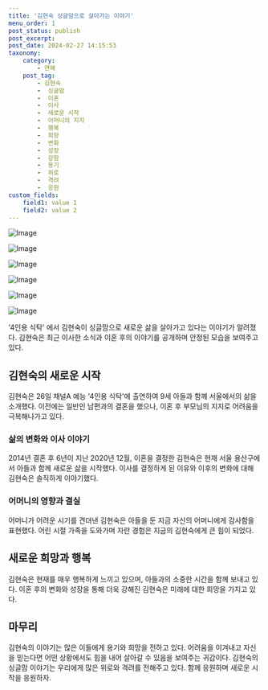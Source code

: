 ```yaml
---
title: '김현숙 싱글맘으로 살아가는 이야기'
menu_order: 1
post_status: publish
post_excerpt: 
post_date: 2024-02-27 14:15:53
taxonomy:
    category:
        - 연예
    post_tag:
        - 김현숙
        -  싱글맘
        -  이혼
        -  이사
        -  새로운 시작
        -  어머니의 지지
        -  행복
        -  희망
        -  변화
        -  성장
        -  강함
        -  용기
        -  위로
        -  격려
        -  응원
custom_fields:
    field1: value 1
    field2: value 2
---
```


![Image](https://ssl.pstatic.net/mimgnews/image/109/2024/02/27/0005025232_001_20240227101205214.jpg?type=w540)

![Image](https://mimgnews.pstatic.net/image/109/2024/02/27/0005025232_002_20240227101205364.jpg?type=w540)

![Image](https://ssl.pstatic.net/mimgnews/image/109/2024/02/27/0005025232_003_20240227101205383.jpg?type=w540)

![Image](https://mimgnews.pstatic.net/image/109/2024/02/27/0005025232_004_20240227101205422.jpg?type=w540)

![Image](https://ssl.pstatic.net/mimgnews/image/109/2024/02/27/0005025232_005_20240227101205429.jpg?type=w540)

![Image](https://mimgnews.pstatic.net/image/109/2024/02/27/0005025232_006_20240227101205464.jpg?type=w540)

'4인용 식탁' 에서 김현숙이 싱글맘으로 새로운 삶을 살아가고 있다는 이야기가 알려졌다. 김현숙은 최근 이사한 소식과 이혼 후의 이야기를 공개하며 안정된 모습을 보여주고 있다. 
## 김현숙의 새로운 시작
김현숙은 26일 채널A 예능 '4인용 식탁'에 출연하여 9세 아들과 함께 서울에서의 삶을 소개했다. 이전에는 일반인 남편과의 결혼을 했으나, 이혼 후 부모님의 지지로 어려움을 극복해나가고 있다.
### 삶의 변화와 이사 이야기
2014년 결혼 후 6년이 지난 2020년 12월, 이혼을 결정한 김현숙은 현재 서울 용산구에서 아들과 함께 새로운 삶을 시작했다. 이사를 결정하게 된 이유와 이후의 변화에 대해 김현숙은 솔직하게 이야기했다.
### 어머니의 영향과 결실
어머니가 어려운 시기를 견뎌낸 김현숙은 아들을 둔 지금 자신의 어머니에게 감사함을 표현했다. 어린 시절 가족을 도와가며 자란 경험은 지금의 김현숙에게 큰 힘이 되었다.
## 새로운 희망과 행복
김현숙은 현재를 매우 행복하게 느끼고 있으며, 아들과의 소중한 시간을 함께 보내고 있다. 이혼 후의 변화와 성장을 통해 더욱 강해진 김현숙은 미래에 대한 희망을 가지고 있다.
## 마무리
김현숙의 이야기는 많은 이들에게 용기와 희망을 전하고 있다. 어려움을 이겨내고 자신을 믿는다면 어떤 상황에서도 힘을 내어 살아갈 수 있음을 보여주는 귀감이다. 김현숙의 싱글맘 이야기는 우리에게 많은 위로와 격려를 전해주고 있다. 함께 응원하며 새로운 시작을 응원하자.
